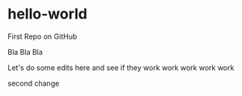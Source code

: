 # hello-world
First Repo on GitHub

Bla Bla Bla

Let's do some edits here and see if they work work work work work

second change